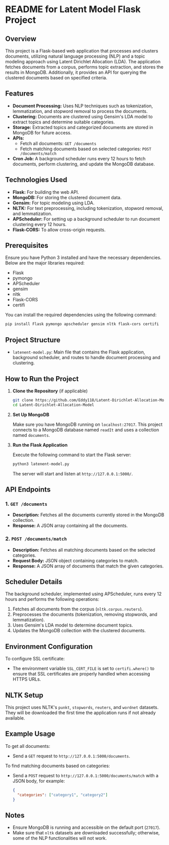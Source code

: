 # README for Latent Model Flask Project

## Overview

This project is a Flask-based web application that processes and clusters documents, utilizing natural language processing (NLP) and a topic modeling approach using Latent Dirichlet Allocation (LDA). The application fetches documents from a corpus, performs topic extraction, and stores the results in MongoDB. Additionally, it provides an API for querying the clustered documents based on specified criteria.

## Features

- **Document Processing:** Uses NLP techniques such as tokenization, lemmatization, and stopword removal to process the documents.
- **Clustering:** Documents are clustered using Gensim's LDA model to extract topics and determine suitable categories.
- **Storage:** Extracted topics and categorized documents are stored in MongoDB for future access.
- **APIs:**
  - Fetch all documents: `GET /documents`
  - Fetch matching documents based on selected categories: `POST /documents/match`
- **Cron Job:** A background scheduler runs every 12 hours to fetch documents, perform clustering, and update the MongoDB database.

## Technologies Used

- **Flask:** For building the web API.
- **MongoDB:** For storing the clustered document data.
- **Gensim:** For topic modeling using LDA.
- **NLTK:** For text preprocessing, including tokenization, stopword removal, and lemmatization.
- **APScheduler:** For setting up a background scheduler to run document clustering every 12 hours.
- **Flask-CORS:** To allow cross-origin requests.

## Prerequisites

Ensure you have Python 3 installed and have the necessary dependencies. Below are the major libraries required:

- Flask
- pymongo
- APScheduler
- gensim
- nltk
- Flask-CORS
- certifi

You can install the required dependencies using the following command:

```bash
pip install Flask pymongo apscheduler gensim nltk flask-cors certifi
```

## Project Structure

- `latenent-model.py`: Main file that contains the Flask application, background scheduler, and routes to handle document processing and clustering.
  
## How to Run the Project

1. **Clone the Repository** (if applicable)
   ```bash
   git clone https://github.com/Eddy118/Latent-Dirichlet-Allocation-Model.git
   cd Latent-Dirichlet-Allocation-Model
   ```

2. **Set Up MongoDB**

   Make sure you have MongoDB running on `localhost:27017`. This project connects to a MongoDB database named `readIt` and uses a collection named `documents`.

3. **Run the Flask Application**

   Execute the following command to start the Flask server:
   ```bash
   python3 latenent-model.py
   ```

   The server will start and listen at `http://127.0.0.1:5000/`.

## API Endpoints

### 1. `GET /documents`
- **Description:** Fetches all the documents currently stored in the MongoDB collection.
- **Response:** A JSON array containing all the documents.

### 2. `POST /documents/match`
- **Description:** Fetches all matching documents based on the selected categories.
- **Request Body:** JSON object containing categories to match.
- **Response:** A JSON array of documents that match the given categories.

## Scheduler Details

The background scheduler, implemented using APScheduler, runs every 12 hours and performs the following operations:

1. Fetches all documents from the corpus (`nltk.corpus.reuters`).
2. Preprocesses the documents (tokenization, removing stopwords, and lemmatization).
3. Uses Gensim's LDA model to determine document topics.
4. Updates the MongoDB collection with the clustered documents.

## Environment Configuration

To configure SSL certificate:
- The environment variable `SSL_CERT_FILE` is set to `certifi.where()` to ensure that SSL certificates are properly handled when accessing HTTPS URLs.

## NLTK Setup

This project uses NLTK's `punkt`, `stopwords`, `reuters`, and `wordnet` datasets. They will be downloaded the first time the application runs if not already available.

## Example Usage

To get all documents:
- Send a `GET` request to `http://127.0.0.1:5000/documents`.

To find matching documents based on categories:
- Send a `POST` request to `http://127.0.0.1:5000/documents/match` with a JSON body, for example:
  ```json
  {
    "categories": ["category1", "category2"]
  }
  ```

## Notes

- Ensure MongoDB is running and accessible on the default port (`27017`).
- Make sure that `nltk` datasets are downloaded successfully; otherwise, some of the NLP functionalities will not work.

